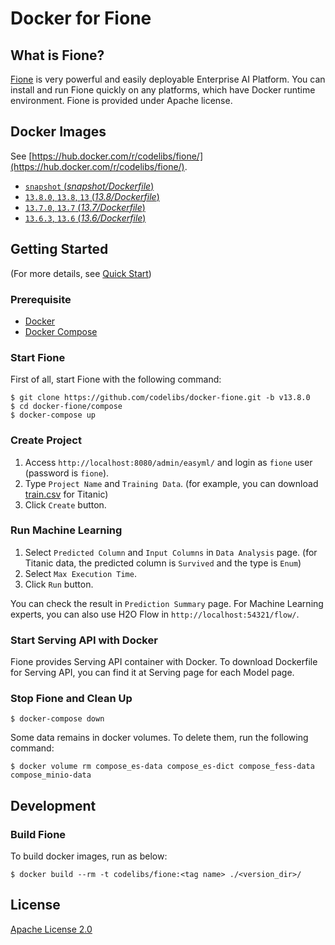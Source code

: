 Docker for Fione
=====

## What is Fione?

[Fione](https://fione.codelibs.org/)  is very powerful and easily deployable Enterprise AI Platform.
You can install and run Fione quickly on any platforms, which have Docker runtime environment.
Fione is provided under Apache license.

## Docker Images

See [https://hub.docker.com/r/codelibs/fione/](https://hub.docker.com/r/codelibs/fione/).

-   [`snapshot` (*snapshot/Dockerfile*)](https://github.com/codelibs/docker-fione/blob/master/snapshot/Dockerfile)
-   [`13.8.0`, `13.8`, `13` (*13.8/Dockerfile*)](https://github.com/codelibs/docker-fione/blob/master/13.8/Dockerfile)
-   [`13.7.0`, `13.7` (*13.7/Dockerfile*)](https://github.com/codelibs/docker-fione/blob/master/13.7/Dockerfile)
-   [`13.6.3`, `13.6` (*13.6/Dockerfile*)](https://github.com/codelibs/docker-fione/blob/master/13.6/Dockerfile)

## Getting Started

(For more details, see [Quick Start](https://fione.codelibs.org/docs/getting-started/quickstart))

### Prerequisite

- [Docker](https://www.docker.com/get-started)
- [Docker Compose](https://docs.docker.com/compose/)

### Start Fione

First of all, start Fione with the following command:

```console
$ git clone https://github.com/codelibs/docker-fione.git -b v13.8.0
$ cd docker-fione/compose
$ docker-compose up
```

### Create Project

1. Access `http://localhost:8080/admin/easyml/` and login as `fione` user (password is `fione`).
1. Type `Project Name` and `Training Data`. (for example, you can download [train.csv](https://www.kaggle.com/c/titanic/data) for Titanic)
1. Click `Create` button.

### Run Machine Learning

1. Select `Predicted Column` and `Input Columns` in `Data Analysis` page. (for Titanic data, the predicted column is `Survived` and the type is `Enum`)
1. Select `Max Execution Time`.
1. Click `Run` button.

You can check the result in `Prediction Summary` page.
For Machine Learning experts, you can also use H2O Flow in `http://localhost:54321/flow/`.

### Start Serving API with Docker

Fione provides Serving API container with Docker.
To download Dockerfile for Serving API, you can find it at Serving page for each Model page.

### Stop Fione and Clean Up

```console
$ docker-compose down
```

Some data remains in docker volumes. To delete them, run the following command:

```console
$ docker volume rm compose_es-data compose_es-dict compose_fess-data compose_minio-data
```

## Development

### Build Fione

To build docker images, run as below:

```console
$ docker build --rm -t codelibs/fione:<tag name> ./<version_dir>/
```

## License

[Apache License 2.0](LICENSE)
